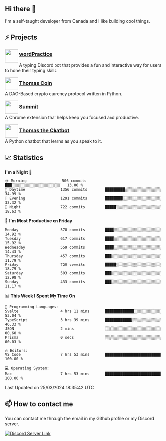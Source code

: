 <h2>Hi there 👋</h2>

<p>I'm a self-taught developer from Canada and I like building cool things.</p>

<h2>⚡ Projects</h2>

<img align="left" src="https://i.imgur.com/BIzs17V.png" width="42" height="42" />
<h3><a target="_blank" href="https://wordpractice.principle.sh/">wordPractice</a></h3>
<p>A typing Discord bot that provides a fun and interactive way for users to hone their typing skills.</p>

<img align="left" src="https://i.imgur.com/4FdQpgN.png" width="42" height="42" />
<h3><a href="https://github.com/principle105/thomas-coin">Thomas Coin</a></h3>
<p>A DAG-Based crypto currency protocol written in Python.</p>

<img align="left" src="https://i.imgur.com/Ly8Atho.png" width="42" height="42" />
<h3><a href="https://summit.sh/">Summit</a></h3>
<p>A Chrome extension that helps keep you focused and productive.</p>

<img align="left" src="https://i.imgur.com/hA9YF2s.png" width="42" height="42" />
<h3><a href="https://github.com/principle105/thomasthechatbot">Thomas the Chatbot</a></h3>
<p>A Python chatbot that learns as you speak to it.</p>

<h2>📈 Statistics</h2>

<!--START_SECTION:waka-->
**I'm a Night 🦉** 

```text
🌞 Morning                506 commits         ███░░░░░░░░░░░░░░░░░░░░░░   13.06 % 
🌆 Daytime                1356 commits        █████████░░░░░░░░░░░░░░░░   34.99 % 
🌃 Evening                1291 commits        ████████░░░░░░░░░░░░░░░░░   33.32 % 
🌙 Night                  722 commits         █████░░░░░░░░░░░░░░░░░░░░   18.63 % 
```
📅 **I'm Most Productive on Friday** 

```text
Monday                   578 commits         ████░░░░░░░░░░░░░░░░░░░░░   14.92 % 
Tuesday                  617 commits         ████░░░░░░░░░░░░░░░░░░░░░   15.92 % 
Wednesday                559 commits         ████░░░░░░░░░░░░░░░░░░░░░   14.43 % 
Thursday                 457 commits         ███░░░░░░░░░░░░░░░░░░░░░░   11.79 % 
Friday                   728 commits         █████░░░░░░░░░░░░░░░░░░░░   18.79 % 
Saturday                 503 commits         ███░░░░░░░░░░░░░░░░░░░░░░   12.98 % 
Sunday                   433 commits         ███░░░░░░░░░░░░░░░░░░░░░░   11.17 % 
```


📊 **This Week I Spent My Time On** 

```text
💬 Programming Languages: 
Svelte                   4 hrs 11 mins       █████████████░░░░░░░░░░░░   53.04 % 
TypeScript               3 hrs 39 mins       ████████████░░░░░░░░░░░░░   46.33 % 
JSON                     2 mins              ░░░░░░░░░░░░░░░░░░░░░░░░░   00.60 % 
Prisma                   0 secs              ░░░░░░░░░░░░░░░░░░░░░░░░░   00.03 % 

🔥 Editors: 
VS Code                  7 hrs 53 mins       █████████████████████████   100.00 % 

💻 Operating System: 
Mac                      7 hrs 53 mins       █████████████████████████   100.00 % 
```


 Last Updated on 25/03/2024 18:35:42 UTC
<!--END_SECTION:waka-->

<h2>📫 How to contact me</h2>

You can contact me through the email in my Github profile or my Discord server.

[![Discord Server Link](https://dcbadge.vercel.app/api/server/DHnk46C)](https://discord.gg/DHnk46C)

